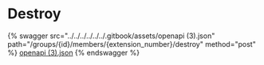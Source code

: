 # Destroy

{% swagger src="../../../../../../.gitbook/assets/openapi (3).json" path="/groups/{id}/members/{extension_number}/destroy" method="post" %}
[openapi (3).json](<../../../../../../.gitbook/assets/openapi (3).json>)
{% endswagger %}
